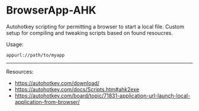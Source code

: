 # BrowserApp-AHK
Autohotkey scripting for permitting a browser to start a local file. Custom setup for compiling and tweaking scripts based on found resoucres. 

Usage:

`appurl://path/to/myapp`

---
Resources:
- https://autohotkey.com/download/
- https://autohotkey.com/docs/Scripts.htm#ahk2exe
- https://autohotkey.com/board/topic/71831-application-url-launch-local-application-from-browser/
